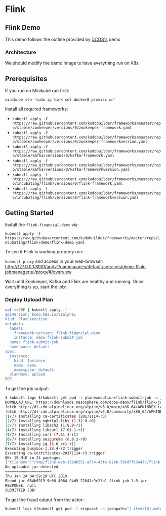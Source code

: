 # Flink

## Flink Demo

This demo follows the outline provided by [DCOS's](https://github.com/dcos/demos/tree/master/flink-k8s/1.11) demo

### Architecture

We should modify the demo image to have everything run on K8s

## Prerequisites

If you run on Minikube run first:

`minikube ssh 'sudo ip link set docker0 promisc on'`

Install all required frameworks:

- `kubectl apply -f https://raw.githubusercontent.com/kudobuilder/frameworks/master/repo/stable/zookeeper/versions/0/zookeeper-framework.yaml`
- `kubectl apply -f https://raw.githubusercontent.com/kudobuilder/frameworks/master/repo/stable/zookeeper/versions/0/zookeeper-frameworkversion.yaml`
- `kubectl apply -f https://raw.githubusercontent.com/kudobuilder/frameworks/master/repo/stable/kafka/versions/0/kafka-framework.yaml`
- `kubectl apply -f https://raw.githubusercontent.com/kudobuilder/frameworks/master/repo/stable/kafka/versions/0/kafka-frameworkversion.yaml`
- `kubectl apply -f https://raw.githubusercontent.com/kudobuilder/frameworks/master/repo/incubating/flink/versions/0/flink-framework.yaml`
- `kubectl apply -f https://raw.githubusercontent.com/kudobuilder/frameworks/master/repo/incubating/flink/versions/0/flink-frameworkversion.yaml`

## Getting Started

Install the `flink-financial-demo` via:

`kubectl apply -f https://raw.githubusercontent.com/kudobuilder/frameworks/master/repo/incubating/flink/demo/flink-demo.yaml`

To see if Flink is working properly run:

`kubectl proxy` and access in your web-browser: http://127.0.0.1:8001/api/v1/namespaces/default/services/demo-flink-jobmanager:ui/proxy/#/overview

Wait until Zookeeper, Kafka and Flink are healthy and running.
Once everything is up, start the job:

### Deploy Upload Plan

```bash
cat <<EOF | kubectl apply -f -
apiVersion: kudo.k8s.io/v1alpha1
kind: PlanExecution
metadata:
  labels:
    framework-version: flink-financial-demo
    instance: demo-flink-submit-job
  name: flink-submit-job
  namespace: default
spec:
  instance:
    kind: Instance
    name: demo
    namespace: default
  planName: upload
EOF
```

To get the job output:

```bash
$ kubectl logs $(kubectl get pod -l planexecution=flink-submit-job -o jsonpath="{.items[0].metadata.name}")
DOWNLOAD_URL: https://downloads.mesosphere.com/dcos-demo/flink/flink-job-1.0.jar FILE: flink-job-1.0.jar JOBMANAGER: demo-flink-jobmanager
fetch http://dl-cdn.alpinelinux.org/alpine/v3.8/main/x86_64/APKINDEX.tar.gz
fetch http://dl-cdn.alpinelinux.org/alpine/v3.8/community/x86_64/APKINDEX.tar.gz
(1/7) Installing ca-certificates (20171114-r3)
(2/7) Installing nghttp2-libs (1.32.0-r0)
(3/7) Installing libssh2 (1.8.0-r3)
(4/7) Installing libcurl (7.61.1-r1)
(5/7) Installing curl (7.61.1-r1)
(6/7) Installing oniguruma (6.8.2-r0)
(7/7) Installing jq (1.6_rc1-r1)
Executing busybox-1.28.4-r2.trigger
Executing ca-certificates-20171114-r3.trigger
OK: 15 MiB in 24 packages
{"filename":"/tmp/flink-web-1324b551-a734-43fe-824b-396d7760647c/flink-web-upload/684b6919-9e66-4064-94d9-22641c9c2fb1_flink-job-1.0.jar","status":"success"}Thu Jan 24 04:59:15 UTC 2019
No uploaded jar detected
=====================
Thu Jan 24 04:59:20 UTC 2019
Found jar 684b6919-9e66-4064-94d9-22641c9c2fb1_flink-job-1.0.jar
RESPONSE: null
SUBMITTED JOB!
```

To get the fraud output from the actor:

```bash
kubectl logs $(kubectl get pod -l step=act -o jsonpath="{.items[0].metadata.name}")
```